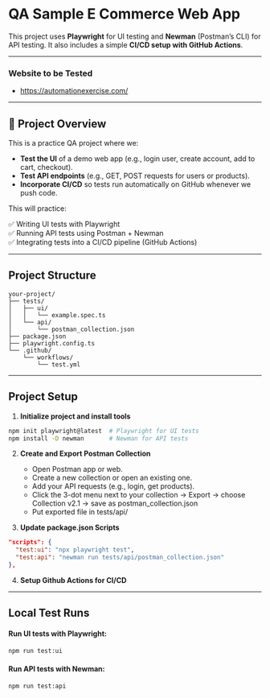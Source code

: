 # QA Sample E Commerce Web App

This project uses **Playwright** for UI testing and **Newman** (Postman’s CLI) for API testing. It also includes a simple **CI/CD setup with GitHub Actions**.

---

 ### Website to be Tested
 - https://automationexercise.com/


---

## 📌 Project Overview

This is a practice QA project where we:
- **Test the UI** of a demo web app (e.g., login user, create account, add to cart, checkout).
- **Test API endpoints** (e.g., GET, POST requests for users or products).
- **Incorporate CI/CD** so tests run automatically on GitHub whenever we push code.

This will practice:

✅ Writing UI tests with Playwright  
✅ Running API tests using Postman + Newman  
✅ Integrating tests into a CI/CD pipeline (GitHub Actions)

---

## Project Structure
```
your-project/
├── tests/
│   ├── ui/
│   │   └── example.spec.ts
│   └── api/
│       └── postman_collection.json
├── package.json
├── playwright.config.ts
└── .github/
    └── workflows/
        └── test.yml
```

---

## Project Setup

1. **Initialize project and install tools**

```bash
npm init playwright@latest  # Playwright for UI tests
npm install -D newman       # Newman for API tests
```

2. **Create and Export Postman Collection**
   - Open Postman app or web.
   - Create a new collection or open an existing one.
   - Add your API requests (e.g., login, get products).
   - Click the 3-dot menu next to your collection → Export → choose Collection v2.1 → save as postman_collection.json
   - Put exported file in tests/api/
     
3. **Update package.json Scripts**
```json
"scripts": {
  "test:ui": "npx playwright test",
  "test:api": "newman run tests/api/postman_collection.json"
},
```

4. **Setup Github Actions for CI/CD**

---

## Local Test Runs

#### Run UI tests with Playwright:
```bash
npm run test:ui
```

#### Run API tests with Newman:
```bash
npm run test:api
```
